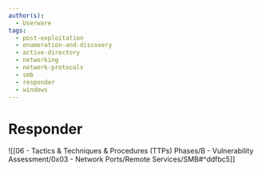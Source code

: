 ```yaml
---
author(s):
  - Userware
tags:
  - post-exploitation
  - enumeration-and-discovery
  - active-directory
  - networking
  - network-protocols
  - smb
  - responder
  - windows
---
```

# Responder

![[06 - Tactics & Techniques & Procedures (TTPs) Phases/B - Vulnerability Assessment/0x03 - Network Ports/Remote Services/SMB#^ddfbc5]]
